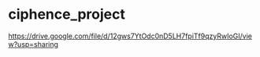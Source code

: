 # ciphence_project
https://drive.google.com/file/d/12gws7YtOdc0nD5LH7fpiTf9qzyRwIoGI/view?usp=sharing
